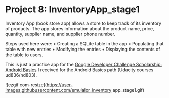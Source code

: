 # Project 8: InventoryApp_stage1

Inventory App (book store app) allows a store to keep track of its inventory of products. The app stores information about the product name, price, quantity, supplier name, and supplier phone number.

Steps used here were:
•	Creating a SQLite table in the app
•	Populating that table with new entries
•	Modifying the entries
•	Displaying the contents of the table to users.

This is just a practice app for the <a href="https://www.udacity.com/google-scholarships">Google Developer Challenge Scholarship: Android Basics</a> I received for the Android Basics path (Udacity courses ud836/nd803). 

![ezgif com-resize](https://user-images.githubusercontent.com/emulalor_inventory app_stage1.gif)
